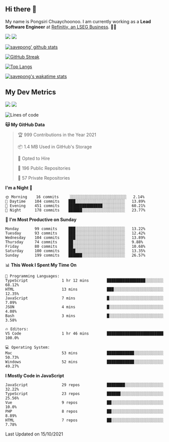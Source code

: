 ## Hi there 👋

My name is Pongsiri Chuaychoonoo. I am currently working as a **Lead Software Engineer** at [Refinitiv, an LSEG Business](https://www.refinitiv.com). 👨‍💻

[<img src="https://img.shields.io/badge/savepong.com-%230077B5.svg?&style=for-the-badge&color=81e6d9" />](https://savepong.com)
[<img src="https://img.shields.io/badge/linkedin-%230077B5.svg?&style=for-the-badge&logo=linkedin&logoColor=white" />](https://www.linkedin.com/in/savepong)

[![savepong' github stats](https://github-readme-stats.vercel.app/api?username=savepong&show_icons=true&count_private=true&theme=gotham&hide_border=true&bg_color=00000000&text_color=768390FF)](https://savepong.com/posts/stats)

[![GitHub Streak](https://github-readme-streak-stats.herokuapp.com?user=savepong&theme=gotham&hide_border=true&background=00000000&dates=768390FF)](https://savepong.com/posts/stats)

[![Top Langs](https://github-readme-stats.vercel.app/api/top-langs/?username=savepong&layout=compact&langs_count=10&theme=gotham&hide_border=true&bg_color=00000000&text_color=768390FF)](https://savepong.com/posts/stats)

[![savepong's wakatime stats](https://github-readme-stats.vercel.app/api/wakatime?username=@savepong&layout=default&theme=gotham&hide_border=true&bg_color=00000000&text_color=768390FF)](https://savepong.com/posts/stats)

## My Dev Metrics

[![](https://komarev.com/ghpvc/?username=savepong&color=blue&label=Profile%20Views)](https://github.com/savepong)
[![](https://img.shields.io/github/followers/savepong?label=GitHub%20Followers)](https://github.com/savepong)

<!--START_SECTION:waka-->
![Lines of code](https://img.shields.io/badge/From%20Hello%20World%20I%27ve%20Written-8.8%20million%20lines%20of%20code-blue)

**🐱 My GitHub Data** 

> 🏆 999 Contributions in the Year 2021
 > 
> 📦 1.4 MB Used in GitHub's Storage 
 > 
> 💼 Opted to Hire
 > 
> 📜 196 Public Repositories 
 > 
> 🔑 57 Private Repositories  
 > 
**I'm a Night 🦉** 

```text
🌞 Morning    16 commits     ░░░░░░░░░░░░░░░░░░░░░░░░░   2.14% 
🌆 Daytime    104 commits    ███░░░░░░░░░░░░░░░░░░░░░░   13.89% 
🌃 Evening    451 commits    ███████████████░░░░░░░░░░   60.21% 
🌙 Night      178 commits    ██████░░░░░░░░░░░░░░░░░░░   23.77%

```
📅 **I'm Most Productive on Sunday** 

```text
Monday       99 commits     ███░░░░░░░░░░░░░░░░░░░░░░   13.22% 
Tuesday      93 commits     ███░░░░░░░░░░░░░░░░░░░░░░   12.42% 
Wednesday    104 commits    ███░░░░░░░░░░░░░░░░░░░░░░   13.89% 
Thursday     74 commits     ██░░░░░░░░░░░░░░░░░░░░░░░   9.88% 
Friday       80 commits     ██░░░░░░░░░░░░░░░░░░░░░░░   10.68% 
Saturday     100 commits    ███░░░░░░░░░░░░░░░░░░░░░░   13.35% 
Sunday       199 commits    ██████░░░░░░░░░░░░░░░░░░░   26.57%

```


📊 **This Week I Spent My Time On** 

```text
💬 Programming Languages: 
TypeScript               1 hr 12 mins        █████████████████░░░░░░░░   68.12% 
HTML                     13 mins             ███░░░░░░░░░░░░░░░░░░░░░░   12.35% 
JavaScript               7 mins              █░░░░░░░░░░░░░░░░░░░░░░░░   7.09% 
JSON                     4 mins              █░░░░░░░░░░░░░░░░░░░░░░░░   4.08% 
Bash                     3 mins              █░░░░░░░░░░░░░░░░░░░░░░░░   3.58%

🔥 Editors: 
VS Code                  1 hr 46 mins        █████████████████████████   100.0%

💻 Operating System: 
Mac                      53 mins             ████████████░░░░░░░░░░░░░   50.73% 
Windows                  52 mins             ████████████░░░░░░░░░░░░░   49.27%

```

**I Mostly Code in JavaScript** 

```text
JavaScript               29 repos            ████████░░░░░░░░░░░░░░░░░   32.22% 
TypeScript               23 repos            ██████░░░░░░░░░░░░░░░░░░░   25.56% 
Vue                      9 repos             ██░░░░░░░░░░░░░░░░░░░░░░░   10.0% 
PHP                      8 repos             ██░░░░░░░░░░░░░░░░░░░░░░░   8.89% 
HTML                     7 repos             ██░░░░░░░░░░░░░░░░░░░░░░░   7.78%

```



 Last Updated on 15/10/2021
<!--END_SECTION:waka-->

<!--
**savepong/savepong** is a ✨ _special_ ✨ repository because its `README.md` (this file) appears on your GitHub profile.

Here are some ideas to get you started:

- 🔭 I’m currently working on WebComponents and TypeScript.
- 🌱 I’m currently learning ...
- 👯 I’m looking to collaborate on ...
- 🤔 I’m looking for help with ...
- 💬 Ask me about ...
- 📫 How to reach me: ...
- 😄 Pronouns: ...
- ⚡ Fun fact: ...
-->
